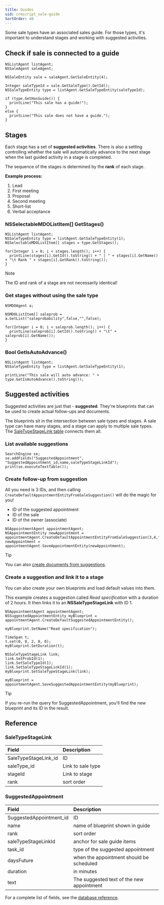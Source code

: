 ```yaml
---
title: Guides
uid: crmscript_sale-guide
SortOrder: 40
---
```


Some sale types have an associated sales guide. For those types, it's important to understand stages and working with suggested activities.

## Check if sale is connected to a guide

```crmscript!
NSListAgent listAgent;
NSSaleAgent saleAgent;

NSSaleEntity sale = saleAgent.GetSaleEntity(4);

Integer saleTypeId = sale.GetSaleType().GetId();
NSSaleTypeEntity type = listAgent.GetSaleTypeEntity(saleTypeId);

if (type.GetHasGuide()) {
  printLine("This sale has a guide!");
}
else {
  printLine("This sale does not have a guide.");
}
```

## Stages

Each stage has a set of **suggested activities**. There is also a setting controlling whether the sale will automatically advance to the next stage when the last guided activity in a stage is completed.

The sequence of the stages is determined by the **rank** of each stage.

**Example process:**

1. Lead
2. First meeting
3. Proposal
4. Second meeting
5. Short-list
6. Verbal acceptance

### NSSelectableMDOListItem[] GetStages()

```crmscript!
NSListAgent listAgent;
NSSaleTypeEntity type = listAgent.GetSaleTypeEntity(1);
NSSelectableMDOListItem[] stages = type.GetStages();

for(Integer i = 0; i < stages.length(); i++) {
  printLine(stages[i].GetId().toString() + " | " + stages[i].GetName() + "\t Rank " + stages[i].GetRank().toString());
}
```

> [!NOTE]
> The ID and rank of a stage are not necessarily identical!

### Get stages without using the sale type

```crmscript
NSMDOAgent a;

NSMDOListItem[] saleprob = a.GetList("saleprobability",false,"",false);

for(Integer i = 0; i < saleprob.length(); i++) {
  printLine(saleprob[i].GetId().toString() + "\t" + saleprob[i].GetName());
}
```

### Bool GetIsAutoAdvance()

```crmscript!
NSListAgent listAgent;
NSSaleTypeEntity type = listAgent.GetSaleTypeEntity(1);

printLine("This sale will auto advance: " + type.GetIsAutoAdvance().toString());
```

## Suggested activities

Suggested activities are just that  - **suggested**. They're blueprints that can be used to create actual follow-ups and documents.

The blueprints sit in the intersection between sale types and stages. A sale type can have many stages, and a stage can apply to multiple sale types. The [SaleTypeStageLink table](https://community.superoffice.com/documentation/SDK/SO.Database/html/Tables-SaleTypeStageLink.htm) connects them all.

### List available suggestions

```crmscript!
SearchEngine se;
se.addFields("SuggestedAppointment", "SuggestedAppointment_id,name,saleTypeStageLinkId");
print(se.executeTextTable());
```

### Create follow-up from suggestion

All you need is 3 IDs, and then calling `CreateDefaultAppointmentEntityFromSaleSuggestion()` will do the magic for you!

* ID of the suggested appointment
* ID of the sale
* ID of the owner (associate)

```crmscript
NSAppointmentAgent appointmentAgent;
NSAppointmentEntity newAppointment = appointmentAgent.CreateDefaultAppointmentEntityFromSaleSuggestion(3,4,false,5);
newAppointment = appointmentAgent.SaveAppointmentEntity(newAppointment);
```

> [!TIP]
> You can also [create documents from suggestions](../documents/doc-properties.md).

### Create a suggestion and link it to a stage

You can also create your own blueprints and load default values into them.

This example creates a suggestion called *Read specification* with a duration of 2 hours. It then links it to an **NSSaleTypeStageLink** with ID 1.

```crmscript!
NSAppointmentAgent appointmentAgent;
NSSuggestedAppointmentEntity myBlueprint = appointmentAgent.CreateDefaultSuggestedAppointmentEntity();

myBlueprint.SetName("Read specification");

TimeSpan t;
t.set(0, 0, 2, 0, 0);
myBlueprint.SetDuration(t);

NSSaleTypeStageLink link;
link.SetProbId(1);
link.SetSaleTypeId(1);
link.SetSaleTypeStageLinkId(1);
myBlueprint.SetSaleTypeStageLink(link);

myBlueprint = appointmentAgent.SaveSuggestedAppointmentEntity(myBlueprint);
```

> [!TIP]
> If you re-run the query for SuggestedAppointment, you'll find the new blueprint and its ID in the result.

## Reference

### SaleTypeStageLink

| Field                | Description       |
|:---------------------|:------------------|
| SaleTypeStageLink_id | ID                |
| saleType_id          | Link to sale type |
| stageId              | Link to stage     |
| rank                 | sort order        |

### SuggestedAppointment

| Field                   | Description                               |
|:------------------------|:------------------------------------------|
| SuggestedAppointment_id | ID                                        |
| name                    | name of blueprint shown in guide          |
| rank                    | sort order                                |
| saleTypeStageLinkId     | anchor for sale guide items               |
| task_id                 | type of the suggested appointment         |
| daysFuture              | when the appointment should be scheduled  |
| duration                | in minutes                                |
| text                    | The suggested text of the new appointment |

For a complete list of fields, see the [database reference](https://community.superoffice.com/documentation/SDK/SO.Database/html/Tables-SuggestedAppointment.htm).
